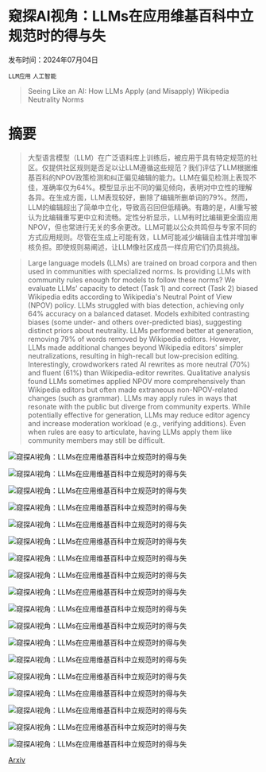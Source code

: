 # 窥探AI视角：LLMs在应用维基百科中立规范时的得与失

发布时间：2024年07月04日

`LLM应用` `人工智能`

> Seeing Like an AI: How LLMs Apply (and Misapply) Wikipedia Neutrality Norms

# 摘要

> 大型语言模型（LLM）在广泛语料库上训练后，被应用于具有特定规范的社区。仅提供社区规则是否足以让LLM遵循这些规范？我们评估了LLM根据维基百科的NPOV政策检测和纠正偏见编辑的能力。LLM在偏见检测上表现不佳，准确率仅为64%。模型显示出不同的偏见倾向，表明对中立性的理解各异。在生成方面，LLM表现较好，删除了编辑所删单词的79%。然而，LLM的编辑超出了简单中立化，导致高召回但低精确。有趣的是，AI重写被认为比编辑重写更中立和流畅。定性分析显示，LLM有时比编辑更全面应用NPOV，但也常进行无关的多余更改。LLM可能以公众共鸣但与专家不同的方式应用规则。尽管在生成上可能有效，LLM可能减少编辑自主性并增加审核负担。即使规则易阐述，让LLM像社区成员一样应用它们仍具挑战。

> Large language models (LLMs) are trained on broad corpora and then used in communities with specialized norms. Is providing LLMs with community rules enough for models to follow these norms? We evaluate LLMs' capacity to detect (Task 1) and correct (Task 2) biased Wikipedia edits according to Wikipedia's Neutral Point of View (NPOV) policy. LLMs struggled with bias detection, achieving only 64% accuracy on a balanced dataset. Models exhibited contrasting biases (some under- and others over-predicted bias), suggesting distinct priors about neutrality. LLMs performed better at generation, removing 79% of words removed by Wikipedia editors. However, LLMs made additional changes beyond Wikipedia editors' simpler neutralizations, resulting in high-recall but low-precision editing. Interestingly, crowdworkers rated AI rewrites as more neutral (70%) and fluent (61%) than Wikipedia-editor rewrites. Qualitative analysis found LLMs sometimes applied NPOV more comprehensively than Wikipedia editors but often made extraneous non-NPOV-related changes (such as grammar). LLMs may apply rules in ways that resonate with the public but diverge from community experts. While potentially effective for generation, LLMs may reduce editor agency and increase moderation workload (e.g., verifying additions). Even when rules are easy to articulate, having LLMs apply them like community members may still be difficult.

![窥探AI视角：LLMs在应用维基百科中立规范时的得与失](../../../paper_images/2407.04183/x1.png)

![窥探AI视角：LLMs在应用维基百科中立规范时的得与失](../../../paper_images/2407.04183/x2.png)

![窥探AI视角：LLMs在应用维基百科中立规范时的得与失](../../../paper_images/2407.04183/x3.png)

![窥探AI视角：LLMs在应用维基百科中立规范时的得与失](../../../paper_images/2407.04183/x4.png)

![窥探AI视角：LLMs在应用维基百科中立规范时的得与失](../../../paper_images/2407.04183/x5.png)

![窥探AI视角：LLMs在应用维基百科中立规范时的得与失](../../../paper_images/2407.04183/x6.png)

![窥探AI视角：LLMs在应用维基百科中立规范时的得与失](../../../paper_images/2407.04183/x7.png)

![窥探AI视角：LLMs在应用维基百科中立规范时的得与失](../../../paper_images/2407.04183/x8.png)

![窥探AI视角：LLMs在应用维基百科中立规范时的得与失](../../../paper_images/2407.04183/x9.png)

![窥探AI视角：LLMs在应用维基百科中立规范时的得与失](../../../paper_images/2407.04183/x10.png)

![窥探AI视角：LLMs在应用维基百科中立规范时的得与失](../../../paper_images/2407.04183/x11.png)

![窥探AI视角：LLMs在应用维基百科中立规范时的得与失](../../../paper_images/2407.04183/x12.png)

![窥探AI视角：LLMs在应用维基百科中立规范时的得与失](../../../paper_images/2407.04183/x13.png)

![窥探AI视角：LLMs在应用维基百科中立规范时的得与失](../../../paper_images/2407.04183/x14.png)

![窥探AI视角：LLMs在应用维基百科中立规范时的得与失](../../../paper_images/2407.04183/x15.png)

![窥探AI视角：LLMs在应用维基百科中立规范时的得与失](../../../paper_images/2407.04183/x16.png)

![窥探AI视角：LLMs在应用维基百科中立规范时的得与失](../../../paper_images/2407.04183/x17.png)

![窥探AI视角：LLMs在应用维基百科中立规范时的得与失](../../../paper_images/2407.04183/x18.png)

[Arxiv](https://arxiv.org/abs/2407.04183)